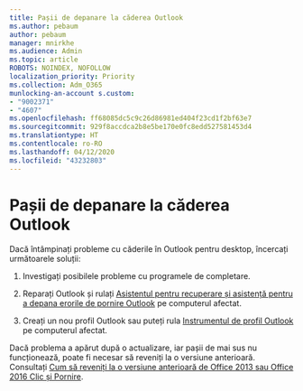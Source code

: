 ```yaml
---
title: Pașii de depanare la căderea Outlook
ms.author: pebaum
author: pebaum
manager: mnirkhe
ms.audience: Admin
ms.topic: article
ROBOTS: NOINDEX, NOFOLLOW
localization_priority: Priority
ms.collection: Adm_O365
munlocking-an-account s.custom:
- "9002371"
- "4607"
ms.openlocfilehash: ff68085dc5c9c26d86981ed404f23cd1f2bf63e7
ms.sourcegitcommit: 929f8accdca2b8e5be170e0fc8edd527581453d4
ms.translationtype: HT
ms.contentlocale: ro-RO
ms.lasthandoff: 04/12/2020
ms.locfileid: "43232803"
---
```

# <a name="outlook-crash-troubleshooting-steps"></a>Pașii de depanare la căderea Outlook

Dacă întâmpinați probleme cu căderile în Outlook pentru desktop, încercați următoarele soluții:

1. Investigați posibilele probleme cu programele de completare.

2. Reparați Outlook și rulați [Asistentul pentru recuperare și asistență pentru a depana erorile de pornire Outlook](https://aka.ms/SaRA-OutlookWontStart) pe computerul afectat.

3. Creați un nou profil Outlook sau puteți rula [Instrumentul de profil Outlook](https://aka.ms/SaRA-OutlookSetupProfile) pe computerul afectat.

Dacă problema a apărut după o actualizare, iar pașii de mai sus nu funcționează, poate fi necesar să reveniți la o versiune anterioară. Consultați [Cum să reveniți la o versiune anterioară de Office 2013 sau Office 2016 Clic și Pornire](https://support.microsoft.com/help/2770432).
